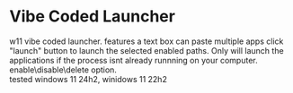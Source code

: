 # Vibe Coded Launcher
w11 vibe coded launcher.
features a text box can paste multiple apps click "launch" button to launch the selected enabled paths. Only will launch the applications if the process isnt already runnning on your computer.  
enable\disable\delete option.  
tested windows 11 24h2, winidows 11 22h2

